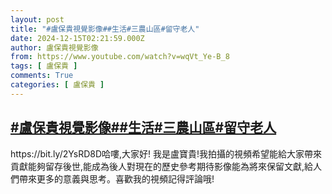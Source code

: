 ```yaml
---
layout: post
title: "#盧保貴視覺影像##生活#三農山區#留守老人"
date: 2024-12-15T02:21:59.000Z
author: 盧保貴視覺影像
from: https://www.youtube.com/watch?v=wqVt_Ye-B_8
tags: [ 盧保貴 ]
comments: True
categories: [ 盧保貴 ]
---
```

<!--1734229319000-->
[#盧保貴視覺影像##生活#三農山區#留守老人](https://www.youtube.com/watch?v=wqVt_Ye-B_8)
------

<div>
https://bit.ly/2YsRD8D哈嘍,大家好! 我是盧寶貴!我拍攝的視頻希望能給大家帶來貢獻能夠留存後世,能成為後人對現在的歷史參考期待影像能為將來保留文獻,給人們帶來更多的意義與思考。喜歡我的視頻記得評論哦!
</div>

